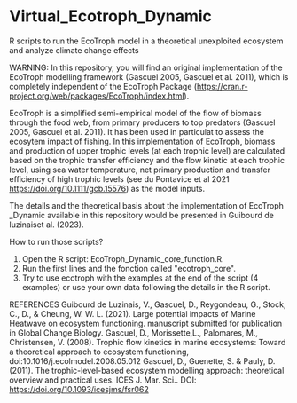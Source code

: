 # Virtual_Ecotroph_Dynamic

R scripts to run the EcoTroph model in a theoretical unexploited ecosystem and analyze climate change effects

WARNING: In this repository, you will find an original implementation of the EcoTroph modelling framework (Gascuel 2005, Gascuel et al. 2011), which is completely independent of the EcoTroph Package (https://cran.r-project.org/web/packages/EcoTroph/index.html). 

EcoTroph is a simplified semi-empirical model of the flow of biomass through the food web, from primary producers to top predators (Gascuel 2005, Gascuel et al. 2011). It has been used in particulat to assess the ecosytem impact of fishing. In this implementation of EcoTroph, biomass and production of upper trophic levels (at each trophic level) are calculated based on the trophic transfer efficiency and the flow kinetic at each trophic level, using sea water temperature, net primary production and transfer efficiency of high trophic levels (see du Pontavice et al 2021 https://doi.org/10.1111/gcb.15576) as the model inputs. 

The details and the theoretical basis about the implementation of EcoTroph _Dynamic available in this repository would be presented in Guibourd de luzinaiset al. (2023).

How to run those scripts?
1. Open the R script: EcoTroph_Dynamic_core_function.R. 
2. Run the first lines and the fonction called "ecotroph_core". 
3. Try to use ecotroph with the examples at the end of the script (4 examples) 
  or use your own data following the details in the R script.

REFERENCES
Guibourd de Luzinais, V., Gascuel, D., Reygondeau, G., Stock, C., D., & Cheung, W. W. L. (2021). Large potential impacts of Marine Heatwave on ecosystem functioning. manuscript submitted for publication in Global Change Biology. 
Gascuel, D., Morissette,L., Palomares, M., Christensen, V. (2008). Trophic flow kinetics in marine ecosystems: Toward a theoretical approach to ecosystem functioning, doi:10.1016/j.ecolmodel.2008.05.012
Gascuel, D., Guenette, S. & Pauly, D. (2011). The trophic-level-based ecosystem modelling approach: theoretical overview and practical uses. ICES J. Mar. Sci.. DOI: https://doi.org/10.1093/icesjms/fsr062